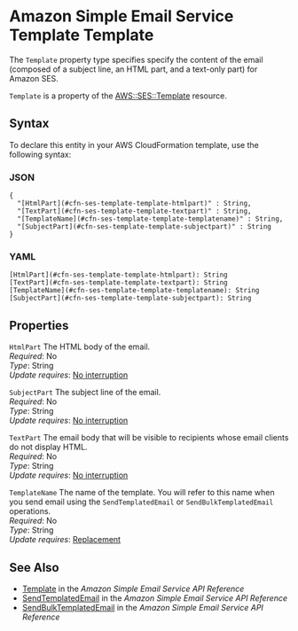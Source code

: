 # Amazon Simple Email Service Template Template<a name="aws-properties-ses-template-template"></a>

<a name="aws-properties-ses-template-template-description"></a>The `Template` property type specifies specify the content of the email \(composed of a subject line, an HTML part, and a text\-only part\) for Amazon SES\.

<a name="aws-properties-ses-template-template-inheritance"></a> `Template` is a property of the [AWS::SES::Template](aws-resource-ses-template.md) resource\.

## Syntax<a name="aws-properties-ses-template-template-syntax"></a>

To declare this entity in your AWS CloudFormation template, use the following syntax:

### JSON<a name="aws-properties-ses-template-template-syntax.json"></a>

```
{
  "[HtmlPart](#cfn-ses-template-template-htmlpart)" : String,
  "[TextPart](#cfn-ses-template-template-textpart)" : String,
  "[TemplateName](#cfn-ses-template-template-templatename)" : String,
  "[SubjectPart](#cfn-ses-template-template-subjectpart)" : String
}
```

### YAML<a name="aws-properties-ses-template-template-syntax.yaml"></a>

```
[HtmlPart](#cfn-ses-template-template-htmlpart): String
[TextPart](#cfn-ses-template-template-textpart): String
[TemplateName](#cfn-ses-template-template-templatename): String
[SubjectPart](#cfn-ses-template-template-subjectpart): String
```

## Properties<a name="aws-properties-ses-template-template-properties"></a>

`HtmlPart`  <a name="cfn-ses-template-template-htmlpart"></a>
The HTML body of the email\.  
 *Required*: No  
 *Type*: String  
 *Update requires*: [No interruption](using-cfn-updating-stacks-update-behaviors.md#update-no-interrupt) 

`SubjectPart`  <a name="cfn-ses-template-template-subjectpart"></a>
The subject line of the email\.  
 *Required*: No  
 *Type*: String  
 *Update requires*: [No interruption](using-cfn-updating-stacks-update-behaviors.md#update-no-interrupt) 

`TextPart`  <a name="cfn-ses-template-template-textpart"></a>
The email body that will be visible to recipients whose email clients do not display HTML\.  
 *Required*: No  
 *Type*: String  
 *Update requires*: [No interruption](using-cfn-updating-stacks-update-behaviors.md#update-no-interrupt) 

`TemplateName`  <a name="cfn-ses-template-template-templatename"></a>
The name of the template\. You will refer to this name when you send email using the `SendTemplatedEmail` or `SendBulkTemplatedEmail` operations\.  
 *Required*: No  
 *Type*: String  
 *Update requires*: [Replacement](using-cfn-updating-stacks-update-behaviors.md#update-replacement) 

## See Also<a name="aws-properties-ses-template-template-seealso"></a>
+ [Template](https://docs.aws.amazon.com/ses/latest/APIReference/API_Template.html) in the *Amazon Simple Email Service API Reference*
+ [SendTemplatedEmail](https://docs.aws.amazon.com/ses/latest/APIReference/API_SendTemplatedEmail.html) in the *Amazon Simple Email Service API Reference*
+ [SendBulkTemplatedEmail](https://docs.aws.amazon.com/ses/latest/APIReference/API_SendBulkTemplatedEmail.html) in the *Amazon Simple Email Service API Reference*